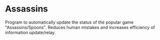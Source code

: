 # Assassins

Program to automatically update the status of the popular game \"Assassins/Spoons\". Reduces human mistakes and increases efficiency of information update/relay.
